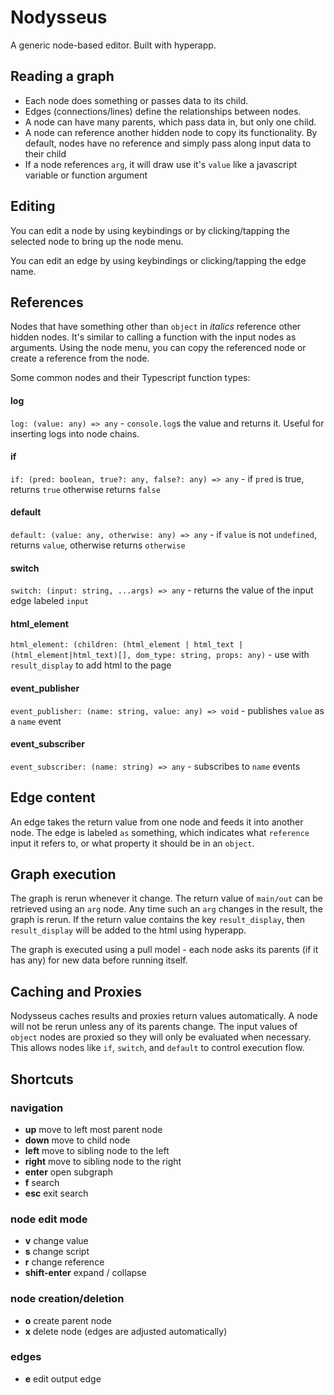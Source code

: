 # Nodysseus

A generic node-based editor. Built with hyperapp.

## Reading a graph

- Each node does something or passes data to its child. 
- Edges (connections/lines) define the relationships between nodes. 
- A node can have many parents, which pass data in, but only one child. 
- A node can reference another hidden node to copy its functionality. By default, nodes have no reference and simply pass along input data to their child
- If a node references `arg`, it will draw use it's `value` like a javascript variable or function argument

## Editing

You can edit a node by using keybindings or by clicking/tapping the selected node to bring up the node menu.

You can edit an edge by using keybindings or clicking/tapping the edge name.

## References

Nodes that have something other than `object` in *italics* reference other hidden nodes. It's similar to calling a function with the input nodes as arguments. Using the node menu, you can copy the referenced node or create a reference from the node.

Some common nodes and their Typescript function types:

#### log
`log: (value: any) => any` - `console.log`s the value and returns it. Useful for inserting logs into node chains.

#### if
`if: (pred: boolean, true?: any, false?: any) => any` - if `pred` is true, returns `true` otherwise returns `false`

#### default
`default: (value: any, otherwise: any) => any` - if `value` is not `undefined`, returns `value`, otherwise returns `otherwise`

#### switch
`switch: (input: string, ...args) => any` - returns the value of the input edge labeled `input`

#### html_element
`html_element: (children: (html_element | html_text | (html_element|html_text)[], dom_type: string, props: any)` - use with `result_display` to add html to the page

#### event_publisher
`event_publisher: (name: string, value: any) => void` - publishes `value` as a `name` event

#### event_subscriber
`event_subscriber: (name: string) => any` - subscribes to `name` events

## Edge content
An edge takes the return value from one node and feeds it into another node. The edge is labeled `as` something, which indicates what `reference` input it refers to, or what property it should be in an `object`.

## Graph execution

The graph is rerun whenever it change. The return value of `main/out` can be retrieved using an `arg` node. Any time such an `arg` changes in the result, the graph is rerun. If the return value contains the key `result_display`, then `result_display` will be added to the html using hyperapp.

The graph is executed using a pull model - each node asks its parents (if it has any) for new data before running itself.

## Caching and Proxies

Nodysseus caches results and proxies return values automatically. A node will not be rerun unless any of its parents change. The input values of `object` nodes are proxied so they will only be evaluated when necessary. This allows nodes like `if`, `switch`, and `default` to control execution flow.

## Shortcuts

### navigation

- **up** move to left most parent node
- **down** move to child node
- **left** move to sibling node to the left
- **right** move to sibling node to the right
- **enter** open subgraph
- **f** search
- **esc** exit search

### node edit mode

- **v** change value
- **s** change script
- **r** change reference
- **shift-enter** expand / collapse

### node creation/deletion
- **o** create parent node
- **x** delete node (edges are adjusted automatically)

### edges

- **e** edit output edge